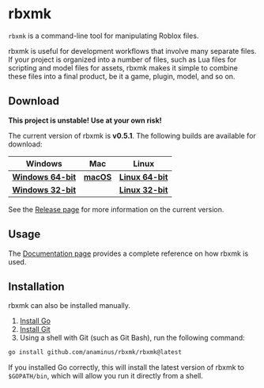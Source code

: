 # rbxmk
`rbxmk` is a command-line tool for manipulating Roblox files.

rbxmk is useful for development workflows that involve many separate files. If
your project is organized into a number of files, such as Lua files for
scripting and model files for assets, rbxmk makes it simple to combine these
files into a final product, be it a game, plugin, model, and so on.

## Download
**This project is unstable! Use at your own risk!**

The current version of rbxmk is **<version>v0.5.1</version>**. The following
builds are available for download:

| Windows                     | Mac                | Linux                       |
|-----------------------------|--------------------|-----------------------------|
| **[Windows 64-bit][win64]** | **[macOS][macos]** | **[Linux 64-bit][linux64]** |
| **[Windows 32-bit][win32]** |                    | **[Linux 32-bit][linux32]** |

See the [Release page][release] for more information on the current version.

[win64]: https://github.com/Anaminus/rbxmk/releases/download/v0.5.1/rbxmk-v0.5.1-windows-amd64.zip
[win32]: https://github.com/Anaminus/rbxmk/releases/download/v0.5.1/rbxmk-v0.5.1-windows-386.zip
[macos]: https://github.com/Anaminus/rbxmk/releases/download/v0.5.1/rbxmk-v0.5.1-darwin-amd64.zip
[linux64]: https://github.com/Anaminus/rbxmk/releases/download/v0.5.1/rbxmk-v0.5.1-linux-amd64.zip
[linux32]: https://github.com/Anaminus/rbxmk/releases/download/v0.5.1/rbxmk-v0.5.1-linux-386.zip
[source]: https://github.com/Anaminus/rbxmk/archive/v0.5.1.zip
[release]: https://github.com/Anaminus/rbxmk/releases/tag/v0.5.1

## Usage
The [Documentation page](doc/README.md) provides a complete reference on how
rbxmk is used.

## Installation
rbxmk can also be installed manually.

1. [Install Go](https://golang.org/doc/install)
2. [Install Git](http://git-scm.com/downloads)
3. Using a shell with Git (such as Git Bash), run the following command:

```bash
go install github.com/anaminus/rbxmk/rbxmk@latest
```

If you installed Go correctly, this will install the latest version of rbxmk to
`$GOPATH/bin`, which will allow you run it directly from a shell.
